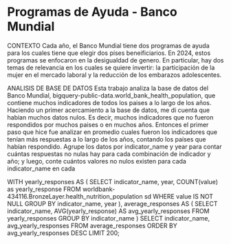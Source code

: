 # Programas de Ayuda - Banco Mundial

CONTEXTO Cada año, el Banco Mundial tiene dos programas de ayuda para los cuales tiene que elegir dos píses beneificiarios. En 2024, estos programas se enfocaron en la desigualdad de genero. En particular, hay dos temas de relevancia en los cuales se quiere invertir: la participación de la mujer en el mercado laboral y la reducción de los embarazos adolescentes. 

ANALISIS DE BASE DE DATOS Esta trabajo analiza la base de datos del Banco Mundial, bigquery-public-data.world_bank_health_population, que contiene muchos indicadores de todos los paises a lo largo de los años.
Haciendo un primer acercamiento a la base de datos, me di cuenta que habian muchos datos nulos. Es decir, muchos indicadores que no fueron respondidos por muchos paises o en muchos años. Entonces el primer paso que hice fue analizar en promedio cuales fueron los indicadores que tenían más respuestas a lo largo de los años, contando los países que habían respondido. Agrupe los datos por indicator_name y year para contar cuántas respuestas no nulas hay para cada combinación de indicador y año; y luego, conte cuántos valores no nulos existen para cada indicator_name en cada

WITH yearly_responses AS (
  SELECT
      indicator_name,
      year,
      COUNT(value) as yearly_response
  FROM
      worldbank-434116.BronzeLayer.health_nutrition_population sd
  WHERE value IS NOT NULL
  GROUP BY
      indicator_name, year
),
average_responses AS (
  SELECT
      indicator_name,
      AVG(yearly_response) AS avg_yearly_responses
  FROM
      yearly_responses
  GROUP BY
      indicator_name
)
SELECT
    indicator_name,
    avg_yearly_responses
FROM
    average_responses
ORDER BY 
    avg_yearly_responses DESC
LIMIT 200;


